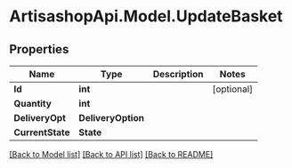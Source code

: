 # ArtisashopApi.Model.UpdateBasket

## Properties

Name | Type | Description | Notes
------------ | ------------- | ------------- | -------------
**Id** | **int** |  | [optional] 
**Quantity** | **int** |  | 
**DeliveryOpt** | **DeliveryOption** |  | 
**CurrentState** | **State** |  | 

[[Back to Model list]](../README.md#documentation-for-models) [[Back to API list]](../README.md#documentation-for-api-endpoints) [[Back to README]](../README.md)

